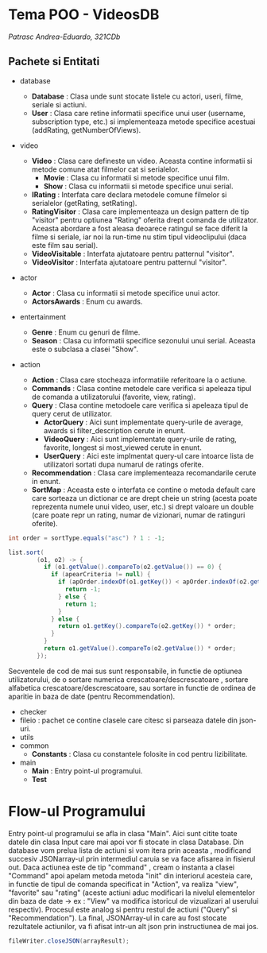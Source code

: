 # Tema POO - VideosDB

_Patrasc Andrea-Eduardo, 321CDb_

## Pachete si Entitati

* database
   * **Database** : Clasa unde sunt stocate listele cu actori, useri, filme, seriale si actiuni.
   * **User** : Clasa care retine informatii specifice unui user (username, subscription type, etc.) si implementeaza metode specifice acestuai (addRating, getNumberOfViews).

* video
   * **Video** : Clasa care defineste un video. Aceasta contine informatii si metode comune atat filmelor cat si serialelor. 
      * **Movie** : Clasa cu informatii si metode specifice unui film.
      * **Show** : Clasa cu informatii si metode specifice unui serial.
   * **IRating** : Interfata care declara metodele comune filmelor si serialelor (getRating, setRating).
   * **RatingVisitor** : Clasa care implementeaza un design pattern de tip "visitor" pentru optiunea "Rating" oferita 
   drept comanda de utilizator. Aceasta abordare a fost aleasa deoarece ratingul se face diferit la filme si seriale, iar 
   noi la run-time nu stim tipul videoclipului (daca este film sau serial).
   * **VideoVisitable** : Interfata ajutatoare pentru patternul "visitor".
   * **VideoVisitor** : Interfata ajutatoare pentru patternul "visitor".

* actor
  * **Actor** : Clasa cu informatii si metode specifice unui actor.
  * **ActorsAwards** : Enum cu awards.

* entertainment
  * **Genre** : Enum cu genuri de filme.
  * **Season** : Clasa cu informatii specifice sezonului unui serial. Aceasta este o subclasa a clasei "Show".

* action
  * **Action** : Clasa care stocheaza informatiile referitoare la o actiune.
  * **Commands** : Clasa contine metodele care verifica si apeleaza tipul de comanda a utilizatorului (favorite,
   view, rating).
  * **Query** : Clasa contine metodoele care verifica si apeleaza tipul de query cerut de utilizator.
    * **ActorQuery** : Aici sunt implementate query-urile de average, awards si filter_description cerute in enunt.
    * **VideoQuery** : Aici sunt implementate query-urile de rating, favorite, longest si most_viewed cerute in enunt.
    * **UserQuery** : Aici este implmentat query-ul care intoarce lista de utilizatori sortati dupa numarul de ratings 
    oferite.
  * **Recommendation** : Clasa care implementeaza recomandarile cerute in enunt.
  * **SortMap** : Aceasta este o interfata ce contine o metoda default care care sorteaza un dictionar ce are drept cheie
  un string (acesta poate reprezenta numele unui video, user, etc.) si drept valoare un double (care poate repr un rating,
  numar de vizionari, numar de ratinguri oferite).
  
```java
int order = sortType.equals("asc") ? 1 : -1;
```

```java
list.sort(
        (o1, o2) -> {
          if (o1.getValue().compareTo(o2.getValue()) == 0) {
            if (apearCriteria != null) {
              if (apOrder.indexOf(o1.getKey()) < apOrder.indexOf(o2.getKey())) {
                return -1;
              } else {
                return 1;
              }
            } else {
              return o1.getKey().compareTo(o2.getKey()) * order;
            }
          }
          return o1.getValue().compareTo(o2.getValue()) * order;
        });
```

Secventele de cod de mai sus sunt responsabile, in functie de optiunea utilizatorului, de o sortare numerica 
crescatoare/descrescatoare , sortare alfabetica crescatoare/descrescatoare, sau sortare in functie de ordinea
de aparitie in baza de date (pentru Recommendation).

* checker
* fileio : pachet ce contine clasele care citesc si parseaza datele din json-uri.
* utils
* common
  * **Constants** : Clasa cu constantele folosite in cod pentru lizibilitate.
* main
  * **Main** : Entry point-ul programului.
  * **Test**

# Flow-ul Programului

Entry point-ul programului se afla in clasa "Main". Aici sunt citite toate datele din clasa Input care mai apoi 
vor fi stocate in clasa Database. Din database vom prelua lista de actiuni si vom itera prin aceasta , modificand succesiv
JSONarray-ul prin intermediul caruia se va face afisarea in fisierul out. Daca actiunea este de tip "command" , cream o
instanta a clasei "Command" apoi apelam metoda metoda "init" din interiorul acesteia care, in functie de tipul de comanda
specificat in "Action", va realiza "view", "favorite" sau "rating" (aceste actiuni aduc modificari la nivelul elementelor
din baza de date -> ex : "View" va modifica istoricul de vizualizari al userului respectiv).
Procesul este analog si pentru restul de actiuni ("Query" si "Recommendation"). La final, JSONArray-ul in care au fost 
stocate rezultatele actiunilor, va fi afisat intr-un alt json prin instructiunea de mai jos.

```java
fileWriter.closeJSON(arrayResult);
```
 
